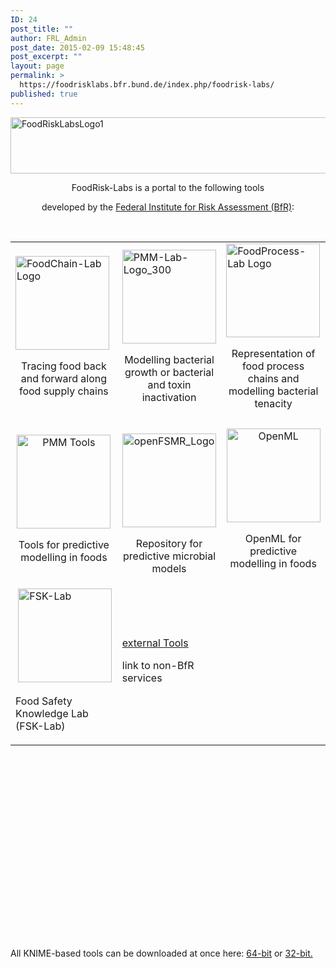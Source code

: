 ```yaml
---
ID: 24
post_title: ""
author: FRL_Admin
post_date: 2015-02-09 15:48:45
post_excerpt: ""
layout: page
permalink: >
  https://foodrisklabs.bfr.bund.de/index.php/foodrisk-labs/
published: true
---
```

<img class="aligncenter wp-image-1243 size-full" src="https://foodrisklabs.bfr.bund.de/wp-content/uploads/2015/02/FoodRiskLabsLogo1.png" alt="FoodRiskLabsLogo1" width="624" height="90" />
<p style="text-align: center;"></p>
<p style="text-align: center;">FoodRisk-Labs is a portal to the following tools</p>
<p style="text-align: center;">developed by the <a href="http://www.bfr.bund.de/de/start.html" target="_blank">Federal Institute for Risk Assessment (BfR)</a>:</p>
&nbsp;
<table style="height: 1114px;" width="586">
<tbody>
<tr>
<td><a href="https://foodrisklabs.bfr.bund.de/index.php/foodchain-lab"><img class="aligncenter size-thumbnail wp-image-1269" src="https://foodrisklabs.bfr.bund.de/wp-content/uploads/2015/02/FoodChain-Lab-Logo1-150x150.png" alt="FoodChain-Lab Logo" width="150" height="150" /></a>
<p style="text-align: center;">Tracing food back and forward along food supply chains</p>
</td>
<td><a href="https://foodrisklabs.bfr.bund.de/index.php/pmm-lab/"><img class="aligncenter size-thumbnail wp-image-1270" src="https://foodrisklabs.bfr.bund.de/wp-content/uploads/2015/02/PMM-Lab-Logo_3001-150x150.png" alt="PMM-Lab-Logo_300" width="150" height="150" /></a>
<p style="text-align: center;">Modelling bacterial growth or bacterial and toxin inactivation</p>
</td>
<td><a href="https://foodrisklabs.bfr.bund.de/index.php/foodprocess-lab/"><img class="aligncenter size-thumbnail wp-image-1271" src="https://foodrisklabs.bfr.bund.de/wp-content/uploads/2015/02/FoodProcess-Lab-Logo1-150x150.png" alt="FoodProcess-Lab Logo" width="150" height="150" /></a>
<p style="text-align: center;">Representation of food process chains and modelling bacterial tenacity</p>
</td>
</tr>
<tr>
<td style="text-align: center;"><a href="https://sourceforge.net/p/microbialmodelingexchange/wiki/Tools/" target="_blank"><img class="aligncenter wp-image-1783 size-thumbnail" src="https://foodrisklabs.bfr.bund.de/wp-content/uploads/2015/02/PMM-Tools-150x150.png" alt="PMM Tools" width="150" height="150" /></a>

Tools for predictive modelling in foods</td>
<td>
<p style="text-align: center;"><a href="https://foodrisklabs.bfr.bund.de/index.php/openfsmr/"><img class="aligncenter size-thumbnail wp-image-1268" src="https://foodrisklabs.bfr.bund.de/wp-content/uploads/2015/02/openFSMR_Logo1-150x150.png" alt="openFSMR_Logo" width="150" height="150" /></a></p>
<p style="text-align: center;">Repository for predictive microbial models</p>
</td>
<td style="text-align: center;"><a href="https://sourceforge.net/projects/microbialmodelingexchange/" target="_blank"><img class="aligncenter wp-image-1780 size-thumbnail" src="https://foodrisklabs.bfr.bund.de/wp-content/uploads/2015/02/OpenML-3-150x150.png" alt="OpenML" width="150" height="150" /></a>

OpenML for predictive modelling in foods</td>
</tr>
<tr>
<td> <a href="https://foodrisklabs.bfr.bund.de/index.php/fsk-lab/"><img class="aligncenter wp-image-1866 size-full" src="https://foodrisklabs.bfr.bund.de/wp-content/uploads/2015/02/FSKlab7-1.png" alt="FSK-Lab" width="150" height="150" /></a>

Food Safety Knowledge Lab (FSK-Lab)</td>
<td><a href="https://foodrisklabs.bfr.bund.de/index.php/externaltools/" target="_blank">external Tools</a>

link to non-BfR services</td>
<td></td>
</tr>
</tbody>
</table>
All KNIME-based tools can be downloaded at once here: <a href="https://foodrisklabs.bfr.bund.de/downloads/knime_3.1.2_frl_64.zip">64-bit</a> or <a href="https://foodrisklabs.bfr.bund.de/downloads/knime_3.1.1_frl_32.zip">32-bit.</a>